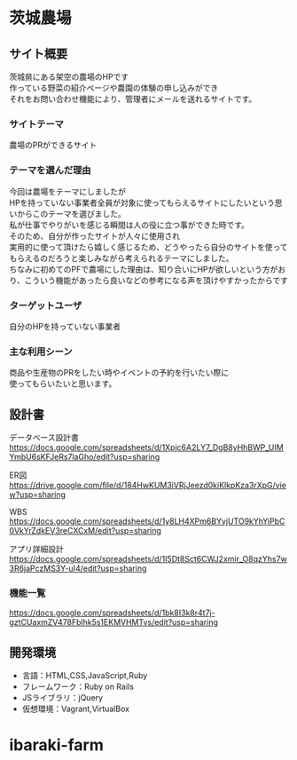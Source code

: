 # 茨城農場

## サイト概要
茨城県にある架空の農場のHPです  
作っている野菜の紹介ページや農園の体験の申し込みができ  
それをお問い合わせ機能により、管理者にメールを送れるサイトです。

### サイトテーマ
農場のPRができるサイト

### テーマを選んだ理由
今回は農場をテーマにしましたが  
HPを持っていない事業者全員が対象に使ってもらえるサイトにしたいという思いからこのテーマを選びました。  
私が仕事でやりがいを感じる瞬間は人の役に立つ事ができた時です。  
そのため、自分が作ったサイトが人々に使用され  
実用的に使って頂けたら嬉しく感じるため、どうやったら自分のサイトを使ってもらえるのだろうと楽しみながら考えられるテーマにしました。  
ちなみに初めてのPFで農場にした理由は、知り合いにHPが欲しいという方がおり、こういう機能があったら良いなどの参考になる声を頂けやすかったからです

### ターゲットユーザ
自分のHPを持っていない事業者

### 主な利用シーン
商品や生産物のPRをしたい時やイベントの予約を行いたい際に  
使ってもらいたいと思います。

## 設計書
データベース設計書  
https://docs.google.com/spreadsheets/d/1Xpjc6A2LY7_DgB8yHhBWP_UIMYmbU6sKFJeRs7laGho/edit?usp=sharing

ER図  
https://drive.google.com/file/d/184HwKUM3iVRjJeezd0kiKlkpKza3rXpG/view?usp=sharing

WBS  
https://docs.google.com/spreadsheets/d/1y8LH4XPm6BYvjUTO9kYhYiPbC0VkYrZdkEV3reCXCxM/edit?usp=sharing

アプリ詳細設計  
https://docs.google.com/spreadsheets/d/1I5Dt8Sct6CWJ2xmir_O8qzYhs7w3R6jaPczMS3Y-uI4/edit?usp=sharing

### 機能一覧
https://docs.google.com/spreadsheets/d/1bk8I3k8r4t7j-gztCUaxmZV478Fblhk5s1EKMVHMTvs/edit?usp=sharing

## 開発環境
- 言語：HTML,CSS,JavaScript,Ruby
- フレームワーク：Ruby on Rails
- JSライブラリ：jQuery
- 仮想環境：Vagrant,VirtualBox
# ibaraki-farm
